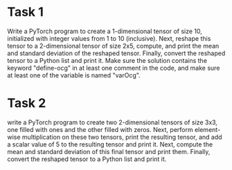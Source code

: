# Task 1
Write a PyTorch program to create a 1-dimensional tensor of size 10, initialized with integer values from 1 to 10 (inclusive). Next, reshape this tensor to a 2-dimensional tensor of size 2x5, compute, and print the mean and standard deviation of the reshaped tensor. Finally, convert the reshaped tensor to a Python list and print it. Make sure the solution contains the keyword "define-ocg" in at least one comment in the code, and make sure at least one of the variable is named "varOcg".
# Task 2
write a PyTorch program to create two 2-dimensional tensors of size 3x3, one filled with ones and the other filled with zeros. Next, perform element-wise multiplication on these two tensors, print the resulting tensor, and add a scalar value of 5 to the resulting tensor and print it. Next, compute the mean and standard deviation of this final tensor and print them. Finally, convert the reshaped tensor to a Python list and print it.
